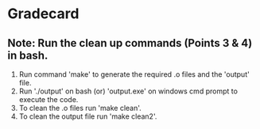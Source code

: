 # Gradecard
## Note: Run the clean up commands (Points 3 & 4) in bash.
<ol>
  <li>Run command 'make' to generate the required .o files and the 'output' file.</li>
  <li>Run './output' on bash (or) 'output.exe' on windows cmd prompt to execute the code.</li>
  <li>To clean the .o files run 'make clean'.</li>
  <li>To clean the output file run 'make clean2'.</li>
</ol>
